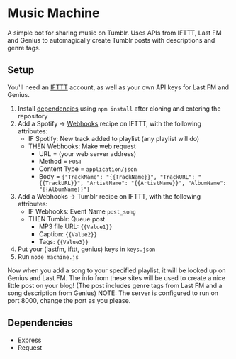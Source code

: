 # Music Machine
A simple bot for sharing music on Tumblr. Uses APIs from IFTTT, Last FM and Genius to
automagically create Tumblr posts with descriptions and genre tags.

## Setup
You'll need an [IFTTT](https://ifttt.com) account, as well as your own API keys for Last FM and Genius.

1. Install [dependencies](#dependencies) using `npm install` after cloning and entering the repository
2. Add a Spotify -> [Webhooks](https://ifttt.com/maker_webhooks) recipe on IFTTT, with the following attributes:
    - IF Spotify: New track added to playlist (any playlist will do)
    - THEN Webhooks: Make web request
        - URL = (your web server address)
        - Method = `POST`
        - Content Type = `application/json`
        - Body = `{"TrackName": "{{TrackName}}", "TrackURL": "{{TrackURL}}", "ArtistName": "{{ArtistName}}", "AlbumName": "{{AlbumName}}"}`
3. Add a Webhooks -> Tumblr recipe on IFTTT, with the following attributes:
    - IF Webhooks: Event Name `post_song`
    - THEN Tumblr: Queue post
        - MP3 file URL: `{{Value1}}`
        - Caption: `{{Value2}}`
        - Tags: `{{Value3}}`
4. Put your (lastfm, ifttt, genius) keys in `keys.json`
5. Run `node machine.js`

Now when you add a song to your specified playlist, it will be looked up on Genius and Last FM.
The info from these sites will be used to create a nice little post on your blog!
(The post includes genre tags from Last FM and a song description from Genius)
NOTE: The server is configured to run on port 8000, change the port as you please.

## Dependencies
- Express
- Request
